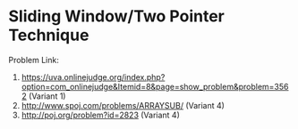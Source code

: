 # Sliding Window/Two Pointer Technique
Problem Link: 
1. https://uva.onlinejudge.org/index.php?option=com_onlinejudge&Itemid=8&page=show_problem&problem=3562 (Variant 1)
2. http://www.spoj.com/problems/ARRAYSUB/ (Variant 4)
2. http://poj.org/problem?id=2823 (Variant 4)
